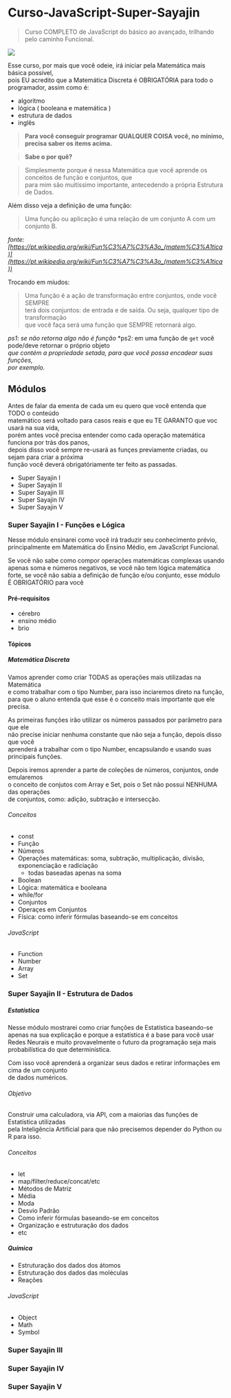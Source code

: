# Curso-JavaScript-Super-Sayajin

> Curso COMPLETO de JavaScript do básico ao avançado, trilhando pelo caminho Funcional.

![](http://i.imgur.com/sqemrMI.jpg)

Esse curso, por mais que você odeie, irá iniciar pela Matemática mais básica possível,<br>
pois EU acredito que a Matemática Discreta é OBRIGATÓRIA para todo o programador, assim como é:<br>

- algoritmo
- lógica ( booleana e matemática )
- estrutura de dados
- inglês

> **Para você conseguir programar QUALQUER COISA você, no mínimo, precisa saber os items acima.**

> **Sabe o por quê?**

> Simplesmente porque é nessa Matemática que você aprende os conceitos de função e conjuntos, que <br>
para mim são muitíssimo importante, antecedendo a própria Estrutura de Dados.

Além disso veja a definição de uma função:

> Uma função ou aplicação é uma relação de um conjunto A com um conjunto B.

*fonte: [https://pt.wikipedia.org/wiki/Fun%C3%A7%C3%A3o_(matem%C3%A1tica)](https://pt.wikipedia.org/wiki/Fun%C3%A7%C3%A3o_(matem%C3%A1tica))*

Trocando em míudos:

> Uma função é a ação de transformação entre conjuntos, onde você SEMPRE<br> 
terá dois conjuntos: de entrada e de saída. Ou seja, qualquer tipo de transformação<br>
que você faça será uma função que SEMPRE retornará algo.


*ps1: se não retorna algo não é função*
*ps2: em uma função de `get` você pode/deve retornar o próprio objeto<br>
*que contém a propriedade *setada*, para que você possa encadear suas funções,* <br>
*por exemplo.*

## Módulos

Antes de falar da ementa de cada um eu quero que você entenda que TODO o conteúdo<br> 
matemático será voltado para casos reais e que eu TE GARANTO que voc usará na sua vida, <br>
porém antes você precisa entender como cada operação matemática funciona por trás dos panos, <br>
depois disso você sempre re-usará as funçes previamente criadas, ou sejam para criar a próxima<br>
função você deverá obrigatóriamente ter feito as passadas.

- Super Sayajin I
- Super Sayajin II
- Super Sayajin III
- Super Sayajin IV
- Super Sayajin V


### Super Sayajin I - Funções e Lógica

Nesse módulo ensinarei como você irá traduzir seu conhecimento prévio, <br>
principalmente em Matemática do Ensino Médio, em JavaScript Funcional.

Se você não sabe como compor operações matemáticas complexas usando apenas soma e números negativos, 
se você não tem lógica matemática forte,
se você não sabia a definição de função e/ou conjunto, esse módulo É OBRIGATÓRIO para você

#### Pré-requisitos

- cérebro
- ensino médio
- brio

#### Tópicos

##### Matemática Discreta

Vamos aprender como criar TODAS as operações mais utilizadas na Matemática<br> 
e como trabalhar com o tipo Number, para isso inciaremos direto na função, <br>
para que o aluno entenda que esse é o conceito mais importante que ele precisa.

As primeiras funções irão utilizar os números passados por parâmetro para que ele<br>
não precise iniciar nenhuma constante que não seja a função, depois disso que você<br>
aprenderá a trabalhar com o tipo Number, encapsulando e usando suas principais funções.

Depois iremos aprender a parte de coleções de números, conjuntos, onde emularemos<br>
o conceito de conjutos com Array e Set, pois o Set não possui NENHUMA das operações<br>
de conjuntos, como: adição, subtração e intersecção.

###### Conceitos

- const
- Função
- Números
- Operações matemáticas: soma, subtração, multiplicação, divisão, exponenciação e radiciação
  - todas baseadas apenas na soma
- Boolean
- Lógica: matemática e booleana
- while/for
- Conjuntos
- Operaçes em Conjuntos
- Física: como inferir fórmulas baseando-se em conceitos

###### JavaScript

- Function
- Number
- Array
- Set


### Super Sayajin II - Estrutura de Dados

##### Estatística

Nesse módulo mostrarei como criar funções de Estatística baseando-se apenas
na sua explicação e porque a estatística é a base para você usar Redes Neurais
e muito provavelmente o futuro da programação seja mais probabilística do que determinística.

Com isso você aprenderá a organizar seus dados e retirar informações em cima de um conjunto<br>
de dados numéricos.

###### Objetivo

Construir uma calculadora, via API, com a maiorias das funções de Estatística utilizadas<br>
pela Inteligência Artificial para que não precisemos depender do Python ou R para isso.

###### Conceitos

- let
- map/filter/reduce/concat/etc
- Métodos de Matriz
- Média
- Moda
- Desvio Padrão
- Como inferir fórmulas baseando-se em conceitos
- Organização e estruturação dos dados
- etc

##### Química

- Estruturação dos dados dos átomos
- Estruturação dos dados das moléculas
- Reações

###### JavaScript

- Object
- Math
- Symbol

### Super Sayajin III

### Super Sayajin IV

### Super Sayajin V
